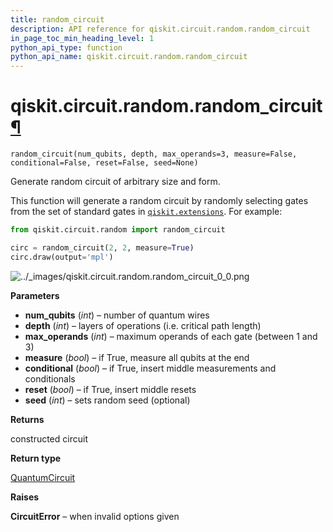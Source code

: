```yaml
---
title: random_circuit
description: API reference for qiskit.circuit.random.random_circuit
in_page_toc_min_heading_level: 1
python_api_type: function
python_api_name: qiskit.circuit.random.random_circuit
---
```


# qiskit.circuit.random.random\_circuit[¶](#qiskit-circuit-random-random-circuit "Permalink to this headline")

<span id="qiskit.circuit.random.random_circuit" />

`random_circuit(num_qubits, depth, max_operands=3, measure=False, conditional=False, reset=False, seed=None)`

Generate random circuit of arbitrary size and form.

This function will generate a random circuit by randomly selecting gates from the set of standard gates in [`qiskit.extensions`](extensions#module-qiskit.extensions "qiskit.extensions"). For example:

```python
from qiskit.circuit.random import random_circuit

circ = random_circuit(2, 2, measure=True)
circ.draw(output='mpl')
```

![../\_images/qiskit.circuit.random.random\_circuit\_0\_0.png](/images/api/qiskit/0.37/qiskit.circuit.random.random_circuit_0_0.png)

**Parameters**

*   **num\_qubits** (*int*) – number of quantum wires
*   **depth** (*int*) – layers of operations (i.e. critical path length)
*   **max\_operands** (*int*) – maximum operands of each gate (between 1 and 3)
*   **measure** (*bool*) – if True, measure all qubits at the end
*   **conditional** (*bool*) – if True, insert middle measurements and conditionals
*   **reset** (*bool*) – if True, insert middle resets
*   **seed** (*int*) – sets random seed (optional)

**Returns**

constructed circuit

**Return type**

[QuantumCircuit](qiskit.circuit.QuantumCircuit "qiskit.circuit.QuantumCircuit")

**Raises**

**CircuitError** – when invalid options given

